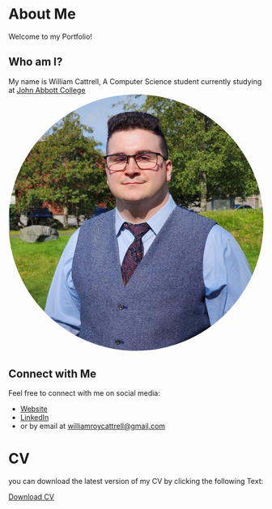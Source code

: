 # About Me

Welcome to my Portfolio!

## Who am I?

My name is William Cattrell, A Computer Science student currently studying at [John Abbott College](https://johnabbott.qc.ca/)
<img src="./assets/profilePicture.JPG" alt="Profile Picture" style="border-radius: 50%"/>


## Connect with Me

Feel free to connect with me on social media:

- [Website](https://cattrell.net)
- [LinkedIn](https://linkedin.com/in/wrc123/)
- or by email at [williamroycattrell@gmail.com](williamroycattrell@gmail.com)


# CV

you can download the latest version of my CV by clicking the following Text:

<a href="./assets/CV.pdf" download>
  <p>Download CV</p>
</a>


